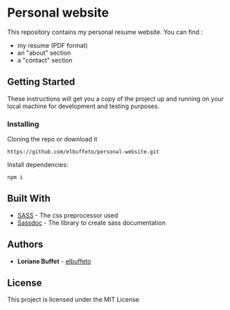 # Personal website

This repository contains my personal resume website. You can find :
* my resume (PDF format)
* an "about" section
* a "contact" section

## Getting Started

These instructions will get you a copy of the project up and running on your local machine for development and testing purposes.

### Installing

Cloning the repo or download it

```
https://github.com/elbuffeto/personal-website.git
```

Install dependencies:

```
npm i
```

## Built With

* [SASS](https://sass-lang.com/) - The css preprocessor used
* [Sassdoc](http://sassdoc.com/) - The library to create sass documentation

## Authors

* **Loriane Buffet** - [elbuffeto](https://github.com/elbuffeto)


## License

This project is licensed under the MIT License
